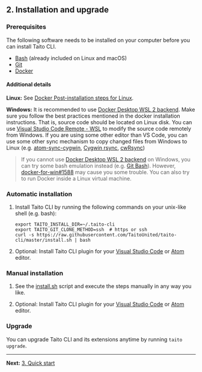 ## 2. Installation and upgrade

### Prerequisites

The following software needs to be installed on your computer before you can install Taito CLI.

- [Bash](<https://en.wikipedia.org/wiki/Bash_(Unix_shell)>) (already included on Linux and macOS)
- [Git](https://git-scm.com/)
- [Docker](https://docs.docker.com/install/)

#### Additional details

**Linux:** See [Docker Post-installation steps for Linux](https://docs.docker.com/install/linux/linux-postinstall/).

**Windows:** It is recommended to use [Docker Desktop WSL 2 backend](https://docs.docker.com/docker-for-windows/wsl/). Make sure you follow the best practices mentioned in the docker installation instructions. That is, source code should be located on Linux disk. You can use [Visual Studio Code Remote - WSL](https://marketplace.visualstudio.com/items?itemName=ms-vscode-remote.remote-wsl) to modify the source code remotely from Windows. If you are using some other editor than VS Code, you can use some other sync mechanism to copy changed files from Windows to Linux (e.g. [atom-sync-cygwin](https://atom.io/packages/atom-sync-cygwin), [Cygwin rsync](https://cygwin.com/packages/summary/rsync.html), [cwRsync](https://www.itefix.net/cwrsync))

> If you cannot use [Docker Desktop WSL 2 backend](https://docs.docker.com/docker-for-windows/wsl/) on Windows, you can try some bash emulation instead (e.g. [Git Bash](https://gitforwindows.org/)). However, [docker-for-win#1588](https://github.com/docker/for-win/issues/1588) may cause you some trouble. You can also try to run Docker inside a Linux virtual machine.

### Automatic installation

1. Install Taito CLI by running the following commands on your unix-like shell (e.g. bash):

   ```shell
   export TAITO_INSTALL_DIR=~/.taito-cli
   export TAITO_GIT_CLONE_METHOD=ssh  # https or ssh
   curl -s https://raw.githubusercontent.com/TaitoUnited/taito-cli/master/install.sh | bash
   ```

2. Optional: Install Taito CLI plugin for your [Visual Studio Code](https://github.com/TaitoUnited/vscode-taito-cli) or [Atom](https://atom.io/packages/atom-taito-cli) editor.

### Manual installation

1. See the [install.sh](https://github.com/TaitoUnited/taito-cli/blob/master/install.sh) script and execute the steps manually in any way you like.

2. Optional: Install Taito CLI plugin for your [Visual Studio Code](https://github.com/TaitoUnited/vscode-taito-cli) or [Atom](https://atom.io/packages/atom-taito-cli) editor.

### Upgrade

You can upgrade Taito CLI and its extensions anytime by running `taito upgrade`.

---

**Next:** [3. Quick start](03-quick-start.md)
